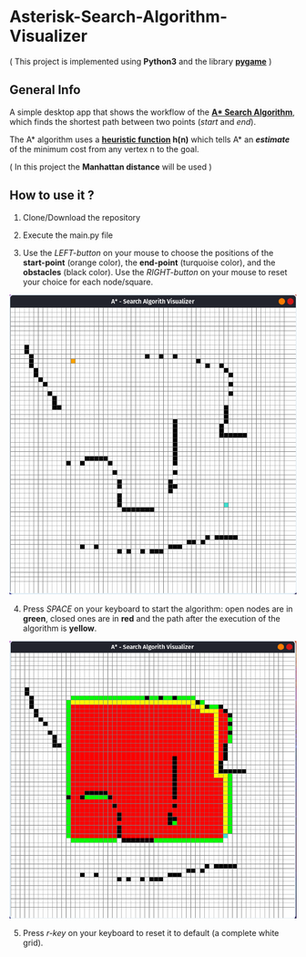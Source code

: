 # Asterisk-Search-Algorithm-Visualizer

(  This project is implemented using **Python3** and the library [**pygame**](https://www.pygame.org/news)  )

## General Info

A simple desktop app that shows the workflow of the [__A* Search Algorithm__](https://theory.stanford.edu/~amitp/GameProgramming/AStarComparison.html), which finds the shortest path between two points (_start_ and _end_).

The A* algorithm uses a **[heuristic function](https://theory.stanford.edu/~amitp/GameProgramming/Heuristics.html) h(n)** which tells A* an **_estimate_** of the minimum cost from any vertex n to the goal.

( In this project the **Manhattan distance** will be used )

## How to use it ?

1. Clone/Download the repository

2. Execute the main.py file

3. Use the *LEFT-button* on your mouse to choose the positions of the **start-point** (orange color), the **end-point** (turquoise color), and the **obstacles** (black color).
Use the *RIGHT-button* on your mouse to reset your choice for each node/square.


![](screenshots/s1.png)


4. Press *SPACE* on your keyboard to start the algorithm: open nodes are in **green**, closed ones are in **red** and the path after the execution of the algorithm is **yellow**.


![](screenshots/s2.png)


5. Press *r-key* on your keyboard to reset it to default (a complete white grid).
